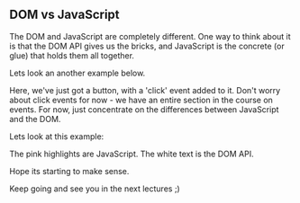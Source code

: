 ## DOM vs JavaScript

The DOM and JavaScript are completely different. One way to think about it is that the DOM API gives us the bricks, and JavaScript is the concrete (or glue) that holds them all together.

Lets look an another example below.

Here, we've just got a button, with a 'click' event added to it. Don't worry about click events for now - we have an entire section in the course on events. For now, just concentrate on the differences between JavaScript and the DOM.

Lets look at this example:

The pink highlights are JavaScript. The white text is the DOM API.

Hope its starting to make sense.

Keep going and see you in the next lectures ;)
